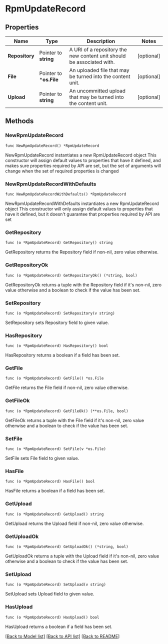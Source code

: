 # RpmUpdateRecord

## Properties

Name | Type | Description | Notes
------------ | ------------- | ------------- | -------------
**Repository** | Pointer to **string** | A URI of a repository the new content unit should be associated with. | [optional] 
**File** | Pointer to ***os.File** | An uploaded file that may be turned into the content unit. | [optional] 
**Upload** | Pointer to **string** | An uncommitted upload that may be turned into the content unit. | [optional] 

## Methods

### NewRpmUpdateRecord

`func NewRpmUpdateRecord() *RpmUpdateRecord`

NewRpmUpdateRecord instantiates a new RpmUpdateRecord object
This constructor will assign default values to properties that have it defined,
and makes sure properties required by API are set, but the set of arguments
will change when the set of required properties is changed

### NewRpmUpdateRecordWithDefaults

`func NewRpmUpdateRecordWithDefaults() *RpmUpdateRecord`

NewRpmUpdateRecordWithDefaults instantiates a new RpmUpdateRecord object
This constructor will only assign default values to properties that have it defined,
but it doesn't guarantee that properties required by API are set

### GetRepository

`func (o *RpmUpdateRecord) GetRepository() string`

GetRepository returns the Repository field if non-nil, zero value otherwise.

### GetRepositoryOk

`func (o *RpmUpdateRecord) GetRepositoryOk() (*string, bool)`

GetRepositoryOk returns a tuple with the Repository field if it's non-nil, zero value otherwise
and a boolean to check if the value has been set.

### SetRepository

`func (o *RpmUpdateRecord) SetRepository(v string)`

SetRepository sets Repository field to given value.

### HasRepository

`func (o *RpmUpdateRecord) HasRepository() bool`

HasRepository returns a boolean if a field has been set.

### GetFile

`func (o *RpmUpdateRecord) GetFile() *os.File`

GetFile returns the File field if non-nil, zero value otherwise.

### GetFileOk

`func (o *RpmUpdateRecord) GetFileOk() (**os.File, bool)`

GetFileOk returns a tuple with the File field if it's non-nil, zero value otherwise
and a boolean to check if the value has been set.

### SetFile

`func (o *RpmUpdateRecord) SetFile(v *os.File)`

SetFile sets File field to given value.

### HasFile

`func (o *RpmUpdateRecord) HasFile() bool`

HasFile returns a boolean if a field has been set.

### GetUpload

`func (o *RpmUpdateRecord) GetUpload() string`

GetUpload returns the Upload field if non-nil, zero value otherwise.

### GetUploadOk

`func (o *RpmUpdateRecord) GetUploadOk() (*string, bool)`

GetUploadOk returns a tuple with the Upload field if it's non-nil, zero value otherwise
and a boolean to check if the value has been set.

### SetUpload

`func (o *RpmUpdateRecord) SetUpload(v string)`

SetUpload sets Upload field to given value.

### HasUpload

`func (o *RpmUpdateRecord) HasUpload() bool`

HasUpload returns a boolean if a field has been set.


[[Back to Model list]](../README.md#documentation-for-models) [[Back to API list]](../README.md#documentation-for-api-endpoints) [[Back to README]](../README.md)


